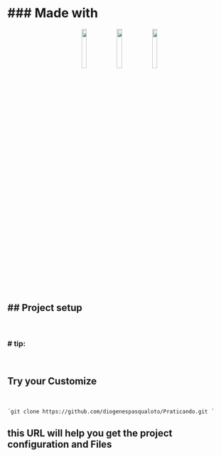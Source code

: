 <h1>### Made with</h1>

<div style="text-align: center">
<img src="https://cdn-icons-png.flaticon.com/512/1051/1051328.png" width="15%">
<img src="https://cdn-icons-png.flaticon.com/512/732/732007.png" width="15%">
<img src="https://cdn-icons-png.flaticon.com/512/460/460771.png" width="15%">
</div>
</div>

<h2>## Project setup</h2>

<br>

<h3># tip:</h3> 
<br>

## Try your Customize

<br>

    ´git clone https://github.com/diogenespasqualoto/Praticando.git ´

## this URL will help you get the project configuration and Files 